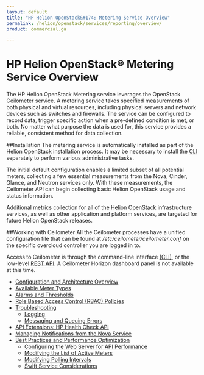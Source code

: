 ```yaml
---
layout: default
title: "HP Helion OpenStack&#174; Metering Service Overview"
permalink: /helion/openstack/services/reporting/overview/
product: commercial.ga

---
```

<!--UNDER REVISION-->

<script>

function PageRefresh {
onLoad="window.refresh"
}

PageRefresh();

</script>


# HP Helion OpenStack&#174; Metering Service Overview
The HP Helion OpenStack Metering service leverages the OpenStack Ceilometer service. A metering service takes specified measurements of both physical and virtual resources, including physical servers and network devices such as switches and firewalls. The service can be configured to record data, trigger specific action when a pre-defined condition is met, or both. No matter what purpose the data is used for, this service provides a reliable, consistent method for data collection.

##Installation
The metering service is automatically installed as part of the Helion OpenStack installation process. It may be necessary to install the [CLI](http://docs.openstack.org/user-guide/content/install_clients.html) separately to perform various administrative tasks. 

The initial default configuration enables a limited subset of all potential meters, collecting a few essential measurements from the Nova, Cinder, Glance, and Neutron services only. With these measurements, the Ceilometer API can begin collecting basic Helion OpenStack usage and status information.  

Additional metrics collection for all of the Helion OpenStack infrastructure services, as well as other application and platform services, are targeted for future Helion OpenStack releases.  

##Working with Ceilometer
All the Ceilometer processes have a unified configuration file that can be found at */etc/ceilometer/ceilometer.conf* on the specific overcloud controller you are logged in to.

Access to Ceilometer is through the command-line interface [(CLI)](http://docs.openstack.org/cli-reference/content/ceilometerclient_commands.html), or the low-level [REST API](http://developer.openstack.org/api-ref-telemetry-v2.html). A Ceilometer Horizon dashboard panel is not available at this time. 

* [Configuration and Architecture Overview](/helion/openstack/services/reporting/components/)
* [Available Meter Types](/helion/openstack/services/reporting/metertypes/)
* [Alarms and Thresholds](/helion/openstack/services/reporting/alarms/)
* [Role Based Access Control (RBAC) Policies](/helion/openstack/services/reporting/RBAC/)
* [Troubleshooting](/helion/openstack/services/reporting/troubleshooting/)
	* [Logging](/helion/openstack/services/reporting/troubleshooting/#logging)
	* [Messaging and Queuing Errors](/helion/openstack/services/reporting/troubleshooting/#qerrors)
* [API Extensions: HP Health Check API](/helion/openstack/services/reporting/APIextensions/)
* [Managing Notifications from the Nova Service](/helion/openstack/services/reporting/bestpractices/#ceilandnova)
* [Best Practices and Performance Optimization](/helion/openstack/services/reporting/bestpractices/)
	- [Configuring the Web Server for API Performance](/helion/openstack/services/reporting/bestpractices/#webserverapi)
	- [Modifying the List of Active Meters](/helion/openstack/services/reporting/bestpractices/#meterlist)
	- [Modifying Polling Intervals](/helion/openstack/services/reporting/bestpractices/#pollinterval)
	- [Swift Service Considerations](/helion/openstack/services/reporting/bestpractices/#swift)

